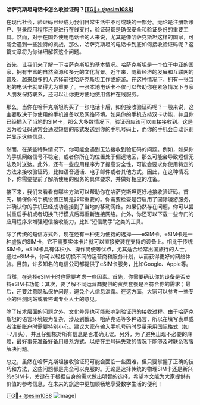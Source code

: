 **哈萨克斯坦电话卡怎么收验证码？[[TG💪+ @esim1088](https://t.me/s/esim1088)]**

在现代社会，验证码已经成为我们日常生活中不可或缺的一部分。无论是注册新账户、登录应用程序还是进行在线支付，验证码都是确保安全和验证身份的重要工具。然而，对于在国外使用电话卡的人来说，尤其是像哈萨克斯坦这样的国家，可能会遇到一些独特的挑战。那么，哈萨克斯坦的电话卡到底如何接收验证码呢？这篇文章将为你详细解答这个问题。

首先，让我们来了解一下哈萨克斯坦的基本情况。哈萨克斯坦是一个位于中亚的国家，拥有丰富的自然资源和多元的文化背景。近年来，随着经济的发展和互联网的普及，越来越多的人选择前往哈萨克斯坦工作或旅游。在这种情况下，拥有一张当地的电话卡就显得尤为重要了。一张本地电话卡不仅可以帮助你在紧急情况下与家人朋友保持联系，还可以让你更方便地使用各种在线服务。

那么，当你在哈萨克斯坦购买了一张电话卡后，如何接收验证码呢？一般来说，这主要取决于你使用的手机设备以及网络环境。如果你的手机支持双卡功能，并且你已经插入了当地的SIM卡，那么大多数情况下，验证码应该可以直接接收到。这是因为验证码通常会通过短信的形式发送到你的手机号码上，而你的手机会自动识别并显示这些信息。

然而，在某些特殊情况下，你可能会遇到无法接收到验证码的问题。例如，如果你的手机网络信号不稳定，或者你所在的位置处于偏远地区，那么可能会导致短信无法及时送达。此外，还有一些应用程序为了提高安全性，可能会要求你使用特定的方法来接收验证码，比如语音通话、电子邮件或者其他方式。因此，在这种情况下，你需要提前了解所使用的服务的具体要求，并做好相应的准备。

接下来，我们来看看有哪些方法可以帮助你在哈萨克斯坦更好地接收验证码。首先，确保你的手机设置正确是非常重要的。你需要检查是否启用了国际漫游服务，并确认你的手机已经成功连接到了当地的移动网络。如果仍然存在问题，你可以尝试重启手机或者切换飞行模式后再重新连接网络。此外，你还可以下载一些专门的应用程序来增强短信接收能力，比如“短信助手”之类的工具。

除了传统的短信方式外，现在还有一种更为便捷的选择——eSIM卡。eSIM卡是一种虚拟的SIM卡，它不需要实体卡片就可以直接安装在支持的设备上。相比于传统SIM卡，eSIM卡具有体积小、操作简便等优点，尤其适合经常出国旅行的人士。通过eSIM卡，你可以轻松切换不同的运营商和服务计划，从而获得更好的网络体验。目前，许多知名的电信公司都提供了eSIM卡服务，比如Google、Apple等。

当然，在选择eSIM卡时也需要考虑一些因素。首先，你需要确认你的设备是否支持eSIM卡功能；其次，要了解不同运营商提供的资费套餐是否符合你的需求；最后，还要注意隐私保护问题，避免个人信息泄露。在这方面，大家可以参考一些专业的评测网站或者咨询专业人士的意见。

除了技术层面的问题之外，文化差异也可能影响到验证码的接收过程。由于哈萨克斯坦的语言环境较为复杂，涉及到俄语、哈萨克语等多种语言，所以在填写表单或者注册账户时需要特别小心。建议大家在输入手机号码时尽量采用国际格式（如+7开头），并且仔细核对所有信息是否准确无误。另外，为了避免出现不必要的麻烦，最好事先准备好备用联系方式，以便在主号码失效的情况下能够及时联系客服解决问题。

总之，虽然在哈萨克斯坦接收验证码可能会面临一些困难，但只要掌握了正确的技巧和方法，这些问题都是完全可以克服的。无论是选择传统的物理SIM卡还是新兴的eSIM卡，关键在于根据自身的需求做出明智的选择。希望本文能为大家提供有价值的参考信息，在未来的旅途中更加顺畅地享受数字生活的便利！

[[TG💪+ @esim1088](https://t.me/s/esim1088) ![Image](https://i.postimg.cc/4NQfJmqS/Snipaste-2025-05-13-00-14-12.png)]